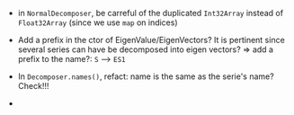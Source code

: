 - in `NormalDecomposer`, be carreful of the duplicated `Int32Array` instead of `Float32Array` (since we use `map` on indices)

- Add a prefix in the ctor of EigenValue/EigenVectors? It is pertinent since several
series can have be decomposed into eigen vectors? => add a prefix to the name?: `S` --> `ES1`

- In `Decomposer.names()`, refact: name is the same as the serie's name? Check!!!

- 